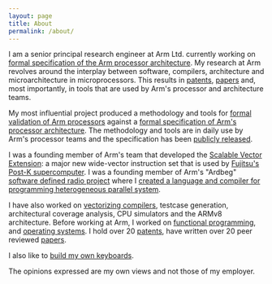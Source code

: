 ```yaml
---
layout: page
title: About
permalink: /about/
---
```


I am a senior principal research engineer at Arm Ltd.
currently working on
[formal specification of the Arm processor architecture](/activities#mechanized-processor-specification).
My research at Arm revolves around the interplay between software, compilers, architecture and
microarchitecture in microprocessors.
This results in
[patents](/papers#patents),
[papers](/papers#papers)
and, most importantly, in tools that are used by Arm's processor and architecture teams.

My most influential project produced a methodology and tools for
[formal validation of Arm processors](/activities#processor-formal-verification)
against a 
[formal specification of Arm's processor architecture](/activities#mechanized-processor-specification).
The methodology and tools are in daily use by Arm's processor teams
and the specification has been [publicly released](/arm-v8_3/).

I was a founding member of Arm's team that developed the [Scalable Vector Extension](/activities#vector-processing):
a major new wide-vector instruction set that is used by
[Fujitsu's Post-K
supercomputer](http://www.fujitsu.com/global/Images/armv8-a-scalable-vector-extension-for-post-k.pdf).
I was a founding member of Arm's "Ardbeg"
[software defined radio project](/activities#software-defined-radio)
where I 
[created a language and compiler for programming heterogeneous parallel system](/activities#software-defined-radio).

I have also worked on
[vectorizing compilers](/activities#vectorizing-compiler-for-neon),
testcase generation,
architectural coverage analysis,
CPU simulators and the ARMv8 architecture.
Before working at Arm, I worked on
[functional programming](/activities#yale-university-projects),
and
[operating systems](/activities#university-of-utah-projects).
I hold over 20 [patents](/papers#patents),
have written over 20 peer reviewed [papers](/papers#papers).


I also like to
[build my own keyboards](/building-keyboards/).

The opinions expressed are my own views and not those of my employer.
